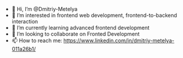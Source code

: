 - 👋 Hi, I’m @Dmitriy-Metelya
- 👀 I’m interested in frontend web development, frontend-to-backend interaction
- 🌱 I’m currently learning advanced frontend development
- 💞️ I’m looking to collaborate on Fronted Development
- 📫 How to reach me: https://www.linkedin.com/in/dmitriy-metelya-011a26b1/
